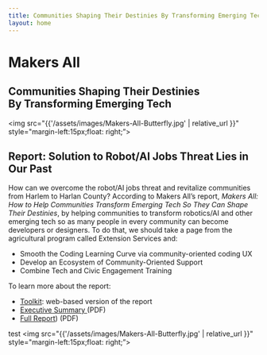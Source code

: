 ```yaml
---
title: Communities Shaping Their Destinies By Transforming Emerging Tech
layout: home
---
```


<h1>Makers All</h1>

<h2>Communities Shaping Their Destinies<br/>
By Transforming Emerging Tech</h2>


<img src="{{'/assets/images/Makers-All-Butterfly.jpg'  | relative_url }}"  style="margin-left:15px;float: right;”>

## Report: Solution to Robot/AI Jobs Threat Lies in Our Past

How can we overcome the robot/AI jobs threat and revitalize communities from Harlem to Harlan County? According to Makers All’s report, _Makers All: How to Help Communities Transform Emerging Tech So They Can Shape Their Destinies_, by helping communities to transform robotics/AI and other emerging tech so as many people in every community can become developers or designers. To do that, we should take a page from the agricultural program called Extension Services and:

- Smooth the Coding Learning Curve via community-oriented coding UX
- Develop an Ecosystem of Community-Oriented Support
- Combine Tech and Civic Engagement Training

To learn more about the report:

- [Toolkit](https://toolkit.makersall.org): web-based version of the report
- [Executive Summary ](https://makersall.org/pages/Makers-All-Report-Executive-Summary.pdf)(PDF)
- [Full Report](https://makersall.org/pages/Makers-All-Report.pdf)) (PDF)

test
<img src="{{'/assets/images/Makers-All-Butterfly.jpg'  | relative_url }}" style="margin-left:15px;float: right;”>
